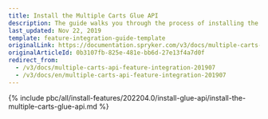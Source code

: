 ```yaml
---
title: Install the Multiple Carts Glue API
description: The guide walks you through the process of installing the Multiple Carts API feature into the project.
last_updated: Nov 22, 2019
template: feature-integration-guide-template
originalLink: https://documentation.spryker.com/v3/docs/multiple-carts-api-feature-integration-201907
originalArticleId: 0b3107fb-825e-481e-bb6d-27e13f4a7d0f
redirect_from:
  - /v3/docs/multiple-carts-api-feature-integration-201907
  - /v3/docs/en/multiple-carts-api-feature-integration-201907
---
```


{% include pbc/all/install-features/202204.0/install-glue-api/install-the-multiple-carts-glue-api.md %} <!-- To edit, see /_includes/pbc/all/install-features/202204.0/install-glue-api/install-the-multiple-carts-glue-api.md -->
